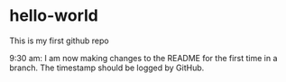 # hello-world
This is my first github repo

9:30 am: I am now making changes to the README for the first time in a branch.
The timestamp should be logged by GitHub.
